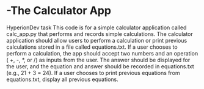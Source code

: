 # -The Calculator App
HyperionDev task
This code is for a simple calculator application called calc_app.py that performs and
records simple calculations.
The calculator application should allow users to perform a calculation or print
previous calculations stored in a file called equations.txt.
If a user chooses to perform a calculation, the app should accept two
numbers and an operation ( +, -, *, or /) as inputs from the user. The
answer should be displayed for the user, and the equation and answer
should be recorded in equations.txt (e.g., 21 + 3 = 24).
If a user chooses to print previous equations from equations.txt, display
all previous equations.
